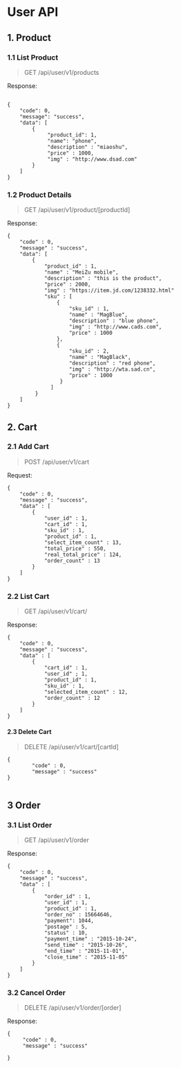 # User API
## 1. Product
### 1.1 List Product

> GET /api/user/v1/products

Response:
```

{
    "code": 0,
    "message": "success",
    "data": [
        {
             "product_id": 1,
             "name": "phone",
             "description" : "miaoshu",
             "price" : 1000,
             "img" : "http://www.dsad.com"
        }
    ]
}

```

### 1.2 Product Details

> GET /api/user/v1/product/[productId]

Response:
```
{
    "code" : 0,
    "message" : "success",
    "data": [
        {
            "product_id" : 1,
            "name" : "MeiZu mobile",
            "description" : "this is the product",
            "price" : 2000,
            "img" : "https://item.jd.com/1238332.html"
            "sku" : [
                {
                    "sku_id" : 1,
                    "name" : "MagBlue",
                    "description" : "blue phone",
                    "img" : "http://www.cads.com",
                    "price" : 1000 
                },
                {
                    "sku_id" : 2,
                    "name" : "MagBlack",
                    "description" : "red phone",
                    "img" : "http://wta.sad.cn",
                    "price" : 1000  
                 }
              ]
         } 
    ]
}
```

## 2. Cart

### 2.1 Add Cart

> POST /api/user/v1/cart

Request:
```
{
    "code" : 0,
    "message" : "success",
    "data" : [
        {
            "user_id" : 1,
            "cart_id" : 1,
            "sku_id" : 1,
            "product_id" : 1,
            "select_item_count" : 13,
            "total_price" : 550,
            "real_total_price" : 124,
            "order_count" : 13
        }
    ]
}

```

### 2.2 List Cart

> GET /api/user/v1/cart/

Response:
```
{
    "code" : 0,
    "message" : "success",
    "data" : [
        {
            "cart_id" : 1,
            "user_id" ; 1,
            "product_id" : 1,
            "sku_id" : 1,
            "selected_item_count" : 12,
            "order_count" : 12
        }    
    ]
}

```

#### 2.3 Delete Cart

> DELETE /api/user/v1/cart/[cartId]

```
{
        "code" : 0,
        "message" : "success"
}
         

```


## 3 Order
### 3.1 List Order

> GET /api/user/v1/order

Response:
```
{
    "code" : 0,
    "message" : "success",
    "data" : [
        {
            "order_id" : 1,
            "user_id" : 1,
            "product_id" : 1,
            "order_no" : 15664646,
            "payment": 1044,
            "postage" : 5,
            "status" : 10,
            "payment_time" : "2015-10-24",
            "send_time" : "2015-10-26",
            "end_time" : "2015-11-01",
            "close_time" : "2015-11-05"
        }
    ]
}

```



### 3.2 Cancel Order

> DELETE /api/user/v1/order/[order]

Response: 
```  
{
     "code" : 0,
     "message" : "success"    
    
}


```



